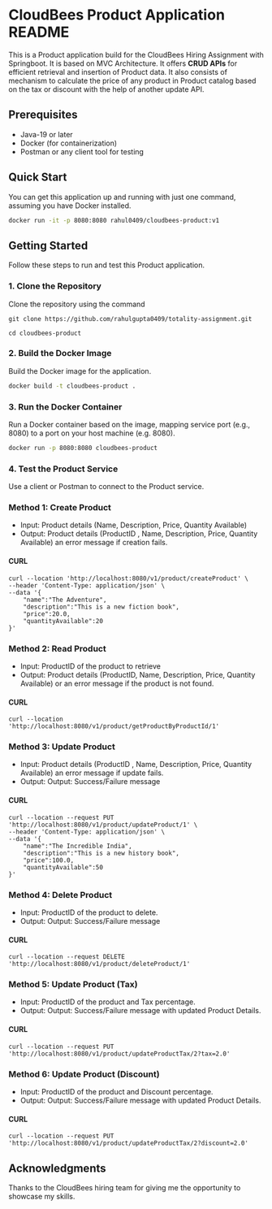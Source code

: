 # CloudBees Product Application README
This is a Product application build for the CloudBees Hiring Assignment with Springboot. It is based on MVC Architecture. It offers **CRUD APIs** for efficient retrieval and insertion of Product data. It also consists of mechanism to calculate the price of any product in Product catalog based on the tax or discount with the help of another update API.



## Prerequisites
* Java-19 or later
* Docker (for containerization)
* Postman or any client tool for testing

## Quick Start

You can get this application up and running with just one command, assuming you have Docker installed.
```bash
docker run -it -p 8080:8080 rahul0409/cloudbees-product:v1
```

## Getting Started
Follow these steps to run and test this Product application.

### 1. Clone the Repository
Clone the repository using the command
~~~ 
git clone https://github.com/rahulgupta0409/totality-assignment.git
~~~
```
cd cloudbees-product
```
### 2. Build the Docker Image
Build the Docker image for the application.

```bash
docker build -t cloudbees-product .
```
### 3. Run the Docker Container
Run a Docker container based on the image, mapping service port (e.g., 8080) to a port on your host machine (e.g. 8080).

```bash
docker run -p 8080:8080 cloudbees-product
```
### 4. Test the Product Service
Use a client or Postman to connect to the Product service.


### Method 1: Create Product
* Input: Product details (Name, Description, Price, Quantity Available)
* Output: Product details (ProductID , Name, Description, Price, Quantity Available) an error message if creation fails.

#### CURL
```
curl --location 'http://localhost:8080/v1/product/createProduct' \
--header 'Content-Type: application/json' \
--data '{
    "name":"The Adventure",
    "description":"This is a new fiction book",
    "price":20.0,
    "quantityAvailable":20
}'
```


### Method 2: Read Product
* Input: ProductID of the product to retrieve
* Output: Product details (ProductID, Name, Description, Price, Quantity Available) or an error message if the product is not found.


#### CURL
```
curl --location 'http://localhost:8080/v1/product/getProductByProductId/1'
```


### Method 3: Update Product
* Input: Product details (ProductID , Name, Description, Price, Quantity Available) an error message if update fails.
* Output: Output: Success/Failure message


#### CURL
```
curl --location --request PUT 'http://localhost:8080/v1/product/updateProduct/1' \
--header 'Content-Type: application/json' \
--data '{
    "name":"The Incredible India",
    "description":"This is a new history book",
    "price":100.0,
    "quantityAvailable":50
}'
```

### Method 4: Delete Product
* Input: ProductID of the product to delete.
* Output: Output: Success/Failure message


#### CURL
```
curl --location --request DELETE 'http://localhost:8080/v1/product/deleteProduct/1'
```

### Method 5: Update Product (Tax)
* Input: ProductID of the product and Tax percentage.
* Output: Output: Success/Failure message with updated Product Details.


#### CURL
```
curl --location --request PUT 'http://localhost:8080/v1/product/updateProductTax/2?tax=2.0'
```

### Method 6: Update Product (Discount)
* Input: ProductID of the product and Discount percentage.
* Output: Output: Success/Failure message with updated Product Details.


#### CURL
```
curl --location --request PUT 'http://localhost:8080/v1/product/updateProductTax/2?discount=2.0'
```






## Acknowledgments
Thanks to the CloudBees hiring team for giving me the opportunity to showcase my skills.